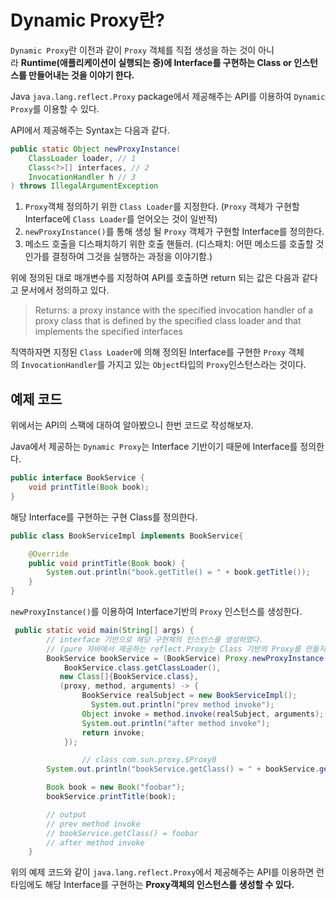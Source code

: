 # Dynamic Proxy란?

`Dynamic Proxy`란 이전과 같이 `Proxy` 객체를 직접 생성을 하는 것이 아니라 **Runtime(애플리케이션이 실행되는 중)에 Interface를 구현하는 Class or 인스턴스를 만들어내는 것을 이야기 한다.**

Java `java.lang.reflect.Proxy` package에서 제공해주는 API를 이용하여 `Dynamic Proxy`를 이용할 수 있다.

API에서 제공해주는 Syntax는 다음과 같다.

```java
public static Object newProxyInstance(
    ClassLoader loader, // 1
    Class<?>[] interfaces, // 2
    InvocationHandler h // 3
) throws IllegalArgumentException
```

1. `Proxy`객체 정의하기 위한 `Class Loader`를 지정한다. (`Proxy` 객체가 구현할 Interface에 `Class Loader`를 얻어오는 것이 일반적)
2. `newProxyInstance()`를 통해 생성 될 `Proxy` 객체가 구현할 Interface를 정의한다.
3. 메소드 호출을 디스패치하기 위한 호출 핸들러. (디스패치: 어떤 메소드를 호출할 것인가를 결정하여 그것을 실행하는 과정을 이야기함.)

위에 정의된 대로 매개변수를 지정하여 API를 호출하면 return 되는 값은 다음과 같다고 문서에서 정의하고 있다.

> Returns: a proxy instance with the specified invocation handler of a proxy class that is defined by the specified class loader and that implements the specified interfaces

직역하자면 지정된 `Class Loader`에 의해 정의된 Interface를 구현한 `Proxy` 객체의 `InvocationHandler`를 가지고 있는 `Object`타입의 `Proxy`인스턴스라는 것이다.

## 예제 코드

위에서는 API의 스팩에 대하여 알아봤으니 한번 코드로 작성해보자.

Java에서 제공하는 `Dynamic Proxy`는 Interface 기반이기 때문에 Interface를 정의한다.

```java
public interface BookService {
    void printTitle(Book book);
}
```

해당 Interface를 구현하는 구현 Class를 정의한다.

```java
public class BookServiceImpl implements BookService{

    @Override
    public void printTitle(Book book) {
        System.out.println("book.getTitle() = " + book.getTitle());
    }
}
```

`newProxyInstance()`를 이용하여 Interface기반의 `Proxy` 인스턴스를 생성한다.

```java
 public static void main(String[] args) {
        // interface 기반으로 해당 구현체의 인스턴스를 생성하였다.
        // (pure 자바에서 제공하는 reflect.Proxy는 Class 기반의 Proxy를 만들지 못한다.)
        BookService bookService = (BookService) Proxy.newProxyInstance(
        	BookService.class.getClassLoader(),
           new Class[]{BookService.class},
           (proxy, method, arguments) -> {
            	BookService realSubject = new BookServiceImpl();
  		          System.out.println("prev method invoke");
                Object invoke = method.invoke(realSubject, arguments);
                System.out.println("after method invoke");
                return invoke;
        	});

				// class com.sun.proxy.$Proxy0
        System.out.println("bookService.getClass() = " + bookService.getClass());

        Book book = new Book("foobar");
        bookService.printTitle(book);

        // output
        // prev method invoke
        // bookService.getClass() = foobar
        // after method invoke
    }
```

위의 예제 코드와 같이 `java.lang.reflect.Proxy`에서 제공해주는 API를 이용하면 런타임에도 해당 Interface를 구현하는 **Proxy객체의 인스턴스를 생성할 수 있다.**